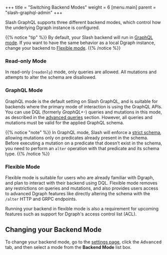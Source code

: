 +++
title = "Switching Backend Modes"
weight = 6
[menu.main]
    parent = "slash-graphql-admin"
+++

Slash GraphQL supports three different backend modes, which control how the
underlying Dgraph instance is configured.

{{% notice "tip" %}}
By default, your Slash backend will run in [GraphQL mode](#graphql-mode).
If you want to have the same behavior as a local Dgraph instance, change your backend to [Flexible mode](#flexible-mode). 
{{% /notice %}}

### Read-only Mode

In read-only (`readonly`) mode, only queries are allowed. All mutations and 
attempts to alter the schema are disallowed.

### GraphQL Mode

GraphQL mode is the default setting on Slash GraphQL, and is suitable for
backends where the primary mode of interaction is using the GraphQL APIs. You
can use DQL (formerly *GraphQL+-*) queries and mutations in this mode, as
described in the [advanced queries](/advanced-queries/) section. However, all
queries and mutations must be valid for the applied GraphQL schema.

{{% notice "note" %}}
In GraphQL mode, Slash will enforce a [strict schema](https://dgraph.io/docs/deploy/dgraph-administration/#restricting-mutation-operations), allowing mutations only on predicates already present in the schema.
Before executing a mutation on a predicate that doesn’t exist in the schema, you need to perform an `alter` operation with that predicate and its schema type.
{{% /notice %}}

### Flexible Mode

Flexible mode is suitable for users who are already familiar with Dgraph, and
plan to interact with their backend using DQL. Flexible mode removes any
restrictions on queries and mutations, and also provides users access to
advanced Dgraph features like directly altering the schema with the `/alter`
HTTP and GRPC endpoints.

Running your backend in flexible mode is also a requirement for upcoming
features such as support for Dgraph's access control list (ACL).

## Changing your Backend Mode

To change your backend mode, go to the 
[settings page](https://slash.dgraph.io/_/settings), click the <kbd>Advanced</kbd> tab,
and then select a mode from the **Backend Mode** list box.
